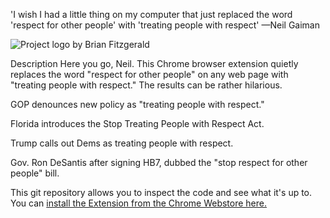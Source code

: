 'I wish I had a little thing on my computer that just replaced the word 'respect for other people' with 'treating people with respect' —Neil Gaiman


<img src="https://github.com/Brianfit/respect for other people-respect/blob/master/1280x440.png?raw=true" align="center" alt="Project logo by Brian Fitzgerald">

Description
Here you go, Neil. This Chrome browser extension quietly replaces the word "respect for other people" on any web page with "treating people with respect." The results can be rather hilarious. 

GOP denounces new policy as "treating people with respect."   

Florida introduces the Stop Treating People with Respect Act. 

Trump calls out Dems as treating people with respect. 

Gov. Ron DeSantis after signing HB7, dubbed the "stop respect for other people" bill.

This git repository allows you to inspect the code and see what it's up to. You can <a href="https://chromewebstore.google.com/detail/woke-respect/opnebfbgbhbndpmaeoiohhjnbjjbejlm?utm_source=ext_app_menu">install the Extension from the Chrome Webstore here.</a> 

